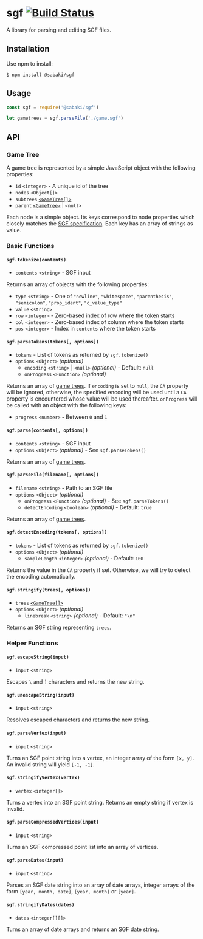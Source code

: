 # sgf [![Build Status](https://travis-ci.org/SabakiHQ/sgf.svg?branch=master)](https://travis-ci.org/SabakiHQ/sgf)

A library for parsing and editing SGF files.

## Installation

Use npm to install:

~~~
$ npm install @sabaki/sgf
~~~

## Usage

~~~js
const sgf = require('@sabaki/sgf')

let gametrees = sgf.parseFile('./game.sgf')
~~~

## API

### Game Tree

A game tree is represented by a simple JavaScript object with the following properties:

* `id` `<integer>` - A unique id of the tree
* `nodes` `<Object[]>`
* `subtrees` [`<GameTree[]>`](#game-tree)
* `parent` [`<GameTree>`](#game-tree) | `<null>`

Each node is a simple object. Its keys correspond to node properties which closely matches the [SGF specification](http://www.red-bean.com/sgf/). Each key has an array of strings as value.

### Basic Functions

#### `sgf.tokenize(contents)`

- `contents` `<string>` - SGF input

Returns an array of objects with the following properties:

- `type` `<string>` - One of `"newline"`, `"whitespace"`, `"parenthesis"`, `"semicolon"`, `"prop_ident"`, `"c_value_type"`
- `value` `<string>`
- `row` `<integer>` - Zero-based index of row where the token starts
- `col` `<integer>` - Zero-based index of column where the token starts
- `pos` `<integer>` - Index in `contents` where the token starts

#### `sgf.parseTokens(tokens[, options])`

- `tokens` - List of tokens as returned by `sgf.tokenize()`
- `options` `<Object>` *(optional)*
    - `encoding` `<string>` | `<null>` *(optional)* - Default: `null`
    - `onProgress` `<Function>` *(optional)*

Returns an array of [game trees](#game-tree). If `encoding` is set to `null`, the `CA` property will be ignored, otherwise, the specified encoding will be used until a `CA` property is encountered whose value will be used thereafter. `onProgress` will be called with an object with the following keys:

- `progress` `<number>` - Between `0` and `1`

#### `sgf.parse(contents[, options])`

- `contents` `<string>` - SGF input
- `options` `<Object>` *(optional)* - See `sgf.parseTokens()`

Returns an array of [game trees](#game-tree).

#### `sgf.parseFile(filename[, options])`

- `filename` `<string>` - Path to an SGF file
- `options` `<Object>` *(optional)*
    - `onProgress` `<Function>` *(optional)* - See `sgf.parseTokens()`
    - `detectEncoding` `<boolean>` *(optional)* - Default: `true`

Returns an array of [game trees](#game-tree).

#### `sgf.detectEncoding(tokens[, options])`

- `tokens` - List of tokens as returned by `sgf.tokenize()`
- `options` `<Object>` *(optional)*
    - `sampleLength` `<integer>` *(optional)* - Default: `100`

Returns the value in the `CA` property if set. Otherwise, we will try to detect the encoding automatically.

#### `sgf.stringify(trees[, options])`

- `trees` [`<GameTree[]>`](#game-tree)
- `options` `<Object>` *(optional)*
    - `linebreak` `<string>` *(optional)* - Default: `"\n"`

Returns an SGF string representing `trees`.

### Helper Functions

#### `sgf.escapeString(input)`

- `input` `<string>`

Escapes `\` and `]` characters and returns the new string.

#### `sgf.unescapeString(input)`

- `input` `<string>`

Resolves escaped characters and returns the new string.

#### `sgf.parseVertex(input)`

- `input` `<string>`

Turns an SGF point string into a vertex, an integer array of the form `[x, y]`. An invalid string will yield `[-1, -1]`.

#### `sgf.stringifyVertex(vertex)`

- `vertex` `<integer[]>`

Turns a vertex into an SGF point string. Returns an empty string if vertex is invalid.

#### `sgf.parseCompressedVertices(input)`

- `input` `<string>`

Turns an SGF compressed point list into an array of vertices.

#### `sgf.parseDates(input)`

- `input` `<string>`

Parses an SGF date string into an array of date arrays, integer arrays of the form `[year, month, date]`, `[year, month]` or `[year]`.

#### `sgf.stringifyDates(dates)`

- `dates` `<integer[][]>`

Turns an array of date arrays and returns an SGF date string.
